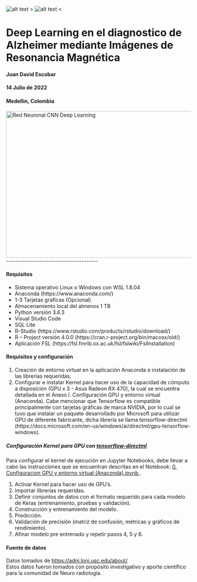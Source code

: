![alt text >](https://github.com/juadaves91/unir-tfm-alzheimer-diagnostic-deep-learning/blob/main/Recursos/Imagenes/brainAD.png)
![alt text <](https://raw.githubusercontent.com/juadaves91/unir-tfm-alzheimer-diagnostic-deep-learning/main/Recursos/Imagenes/Unir_2021_logo.svg)


<div>
  <h1> Deep Learning en el diagnostico de Alzheimer mediante Imágenes de Resonancia Magnética</h1>
  <h4>Juan David Escobar</h4>
  <h4>14 Julio de 2022</h4>
  <h4>Medellin, Colombia</h4>
</div>


<div>
<img
src="https://github.com/juadaves91/unir-tfm-alzheimer-diagnostic-deep-learning/blob/0c93712c2413ae75a960dcc8cf511ef0110d7300/Recursos/Imagenes/RedNeuronalCNNDL.png"
width="1100"
height="400"
alt="Red Neuronal CNN Deep Learning"
/>  
</div>  
---------------------------------------

<div>
<h4>Requisitos</h4>
<ul>
<li>Sistema operativo Linux o Windows  con WSL 1.8.04</li>
<li>Anaconda (https://www.anaconda.com/)</li>  
<li>1-3 Tarjetas graficas (Opcional)</li> 
<li>Almacenamiento local del almenos 1 TB</li> 
<li>Python versión 3.6.3</li>
<li>Visual Studio Code</li>
<li>SQL Lite</li>  
<li>R-Studio (https://www.rstudio.com/products/rstudio/download/)</li>
<li>R – Project versión 4.0.0 (https://cran.r-project.org/bin/macosx/old/)</li>
<li>Aplicación FSL (https://fsl.fmrib.ox.ac.uk/fsl/fslwiki/FslInstallation)</li>
</ul>
</div>

<div>
  <h4>Requisitos y configuración</h4>
  
<p>
<ol>
<li>Creación de entorno virtual en la aplicación Anaconda e instalación de las librerías requeridas.</li>
<li>Configurar e instalar Kernel para hacer uso de la capacidad de cómputo a disposición (GPU x 3 - Asus Radeon RX 470), la cual se encuentra detallada en el Anexo I. Configuración GPU y entorno virtual (Anaconda). Cabe mencionar que Tensorflow es compatible principalmente con tarjetas gráficas de marca NVIDIA, por lo cual se tuvo que instalar un paquete desarrollado por Microsoft para utilizar GPU de diferente fabricante, dicha librería se llama tensorflow-directml (https://docs.microsoft.com/en-us/windows/ai/directml/gpu-tensorflow-windows).</li>
</ol>
</p>
<h5>Configuración Kernel para GPU con <a href="https://docs.microsoft.com/en-us/windows/ai/directml/gpu-tensorflow-windows">tensorflow-directml</a></h5>
  <p>Para configurar el kernel de ejecución en Jupyter Notebooks, debe llevar a cabo las instrucciones que se encuentran descritas en el Notebook:
  <a href="https://github.com/juadaves91/unir-tfm-alzheimer-diagnostic-deep-learning/blob/fb0537c6e1b1e7a07d32595795c2c4b380d238b5/ELT/0.%20Configuracion%20GPU%20y%20entorno%20virtual%20(Anaconda).ipynb"> 0. Configuracion GPU y entorno virtual (Anaconda).ipynb </a>.
</p>
</div>

<div>
  <ol>
  <li>Activar Kernel para hacer uso de GPU’s.</li>
  <li>Importar librerías requeridas.</li>
  <li>Definir conjuntos de datos con el formato requerido para cada modelo de Keras (entrenamiento, pruebas y validación).</li>
  <li>Construcción y entrenamiento del modelo.</li>
  <li>Predicción.</li>
  <li>Validación de precisión (matriz de confusión, métricas y gráficos de rendimiento).</li>
  <li>Afinar modelo pre entrenado y repetir pasos 4, 5 y 6.</li>
</ol>
</div>

<div>
<h4>Fuente de datos</h4>
<p>Datos tomados de <a href="https://adni.loni.usc.edu/about/">https://adni.loni.usc.edu/about/</a></br>
Estos datos fueron tomados con propósito investigativo y aporte científico para la comunidad de Neuro radiología.</p>
</div>

